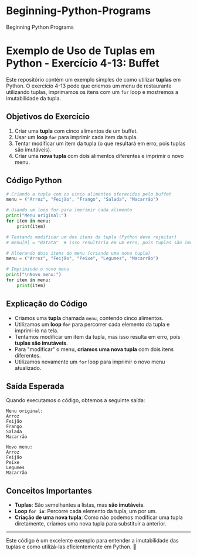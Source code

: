 # Beginning-Python-Programs
Beginning Python Programs
# Exemplo de Uso de Tuplas em Python - Exercício 4-13: Buffet

Este repositório contém um exemplo simples de como utilizar **tuplas** em Python. O exercício 4-13 pede que criemos um menu de restaurante utilizando tuplas, imprimamos os itens com um `for` loop e mostremos a imutabilidade da tupla.

## Objetivos do Exercício
1. Criar uma **tupla** com cinco alimentos de um buffet.
2. Usar um **loop `for`** para imprimir cada item da tupla.
3. Tentar modificar um item da tupla (o que resultará em erro, pois tuplas são imutáveis).
4. Criar uma **nova tupla** com dois alimentos diferentes e imprimir o novo menu.

## Código Python

```python
# Criando a tupla com os cinco alimentos oferecidos pelo buffet
menu = ("Arroz", "Feijão", "Frango", "Salada", "Macarrão")

# Usando um loop for para imprimir cada alimento
print("Menu original:")
for item in menu:
    print(item)

# Tentando modificar um dos itens da tupla (Python deve rejeitar)
# menu[0] = "Batata"  # Isso resultaria em um erro, pois tuplas são imutáveis

# Alterando dois itens do menu (criando uma nova tupla)
menu = ("Arroz", "Feijão", "Peixe", "Legumes", "Macarrão")

# Imprimindo o novo menu
print("\nNovo menu:")
for item in menu:
    print(item)
```

## Explicação do Código
- Criamos uma **tupla** chamada `menu`, contendo cinco alimentos.
- Utilizamos um **loop `for`** para percorrer cada elemento da tupla e imprimi-lo na tela.
- Tentamos modificar um item da tupla, mas isso resulta em erro, pois **tuplas são imutáveis**.
- Para "modificar" o menu, **criamos uma nova tupla** com dois itens diferentes.
- Utilizamos novamente um `for` loop para imprimir o novo menu atualizado.

## Saída Esperada
Quando executamos o código, obtemos a seguinte saída:

```
Menu original:
Arroz
Feijão
Frango
Salada
Macarrão

Novo menu:
Arroz
Feijão
Peixe
Legumes
Macarrão
```

## Conceitos Importantes
- **Tuplas**: São semelhantes a listas, mas **são imutáveis**.
- **Loop `for in`**: Percorre cada elemento da tupla, um por um.
- **Criação de uma nova tupla**: Como não podemos modificar uma tupla diretamente, criamos uma nova tupla para substituir a anterior.

---

Este código é um excelente exemplo para entender a imutabilidade das tuplas e como utilizá-las eficientemente em Python. 🚀

